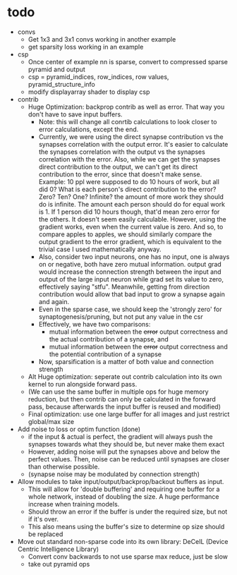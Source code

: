 # todo

* convs
  * Get 1x3 and 3x1 convs working in another example
  * get sparsity loss working in an example
* csp
  * Once center of example nn is sparse, convert to compressed sparse pyramid and output
  * csp = pyramid_indices, row_indices, row values, pyramid_structure_info
  * modify displayarray shader to display csp
* contrib
  * Huge Optimization: backprop contrib as well as error. That way you don't have to save input buffers.
    * Note: this will change all conrtib calculations to look closer to error calculations, except the end.
    * Currently, we were using the direct synapse contribution vs the synapses correlation with the output error. It's easier to calculate the synapses correlation with the output vs the synapses correlation with the error. Also, while we can get the synapses direct contribution to the output, we can't get its direct contribution to the error, since that doesn't make sense. Example: 10 ppl were supposed to do 10 hours of work, but all did 0? What is each person's direct contribution to the error? Zero? Ten? One? Infinite? the amount of more work they should do is infinite. The amount each person should do for equal work is 1. If 1 person did 10 hours though, that'd mean zero error for the others. It doesn't seem easily calculable. However, using the gradient works, even when the current value is zero. And so, to compare apples to apples, we should similarly compare the output gradient to the error gradient, which is equivalent to the trivial case I used mathematically anyway.
    * Also, consider two input neurons, one has no input, one is always on or negative, both have zero mutual information. output grad would increase the connection strength between the input and output of the large input neuron while grad set its value to zero, effectively saying "stfu". Meanwhile, getting from direction contribution would allow that bad input to grow a synapse again and again.
    * Even in the sparse case, we should keep the 'strongly zero' for synaptogenesis/pruning, but not put any value in the csr
    * Effectively, we have two comparisons: 
      * mutual information between the ~~error~~ output correctness and the actual contribution of a synapse, and 
      * mutual information between the ~~error~~ output correctness and the potential contribution of a synapse
    * Now, sparsification is a matter of both value and connection strength
  * Alt Huge optimization: seperate out contrib calculation into its own kernel to run alongside forward pass.
  * (We can use the same buffer in multiple ops for huge memory reduction, but then contrib can only be calculated in the forward pass, because afterwards the input buffer is reused and modified)
  * Final optimization: use one large buffer for all images and just restrict global/max size
* Add noise to loss or optim function (done)
  * if the input & actual is perfect, the gradient will always push the synapses towards what they should be, but never make them exact
  * However, adding noise will put the synapses above and below the perfect values. Then, noise can be reduced until synapses are closer than otherwise possible.
  * (synapse noise may be modulated by connection strength)
* Allow modules to take input/output/backprop/backout buffers as input. 
  * This will allow for 'double buffering' and requiring one buffer for a whole network, instead of doubling the size. A huge performance increase when training models.
  * Should throw an error if the buffer is under the required size, but not if it's over.
  * This also means using the buffer's size to determine op size should be replaced
* Move out standard non-sparse code into its own library: DeCeIL (Device Centric Intelligence Library)
  * Convert conv backwards to not use sparse max reduce, just be slow
  * take out pyramid ops